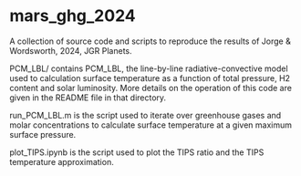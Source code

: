 # mars_ghg_2024

A collection of source code and scripts to reproduce the results of Jorge & Wordsworth, 2024, JGR Planets.

PCM_LBL/ contains PCM_LBL, the line-by-line radiative-convective model used to calculation surface temperature as a function of total pressure, H2 content and solar luminosity. More details on the operation of this code are given in the README file in that directory.

run_PCM_LBL.m is the script used to iterate over greenhouse gases and molar concentrations to calculate surface temperature at a given maximum surface pressure.

plot_TIPS.ipynb is the script used to plot the TIPS ratio and the TIPS temperature approximation.

